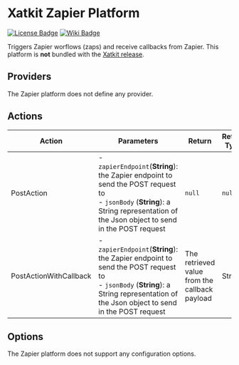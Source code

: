 Xatkit Zapier Platform
=====

[![License Badge](https://img.shields.io/badge/license-EPL%202.0-brightgreen.svg)](https://opensource.org/licenses/EPL-2.0)
[![Wiki Badge](https://img.shields.io/badge/doc-wiki-blue)](https://github.com/xatkit-bot-platform/xatkit-releases/wiki/Xatkit-Zapier-Platform)

Triggers Zapier worflows (zaps) and receive callbacks from Zapier. This platform is **not** bundled with the [Xatkit release](https://github.com/xatkit-bot-platform/xatkit-releases/releases).

## Providers

The Zapier platform does not define any provider.

## Actions

| Action | Parameters                                                   | Return                         | Return Type | Description                                                 |
| ------ | ------------------------------------------------------------ | ------------------------------ | ----------- | ----------------------------------------------------------- |
| PostAction | - `zapierEndpoint`(**String**): the Zapier endpoint to send the POST request to<br/> - `jsonBody` (**String**): a String representation of the Json object to send in the POST request | `null` | `null` | Send a POST request to the provided `zapierEndpoint` with the provided `jsonBody`. This action doesn't expect any return value, see *PostActionWithCallback* to retrieve value from a zap execution |
| PostActionWithCallback | - `zapierEndpoint`(**String**): the Zapier endpoint to send the POST request to<br/> - `jsonBody` (**String**): a String representation of the Json object to send in the POST request | The retrieved value from the callback payload | String | Send a POST request to the provided `zapierEndpoint` with the provided `jsonBody`. This action awaits for a callback payload with a `value` field containing the value to return |

## Options

The Zapier platform does not support any configuration options.
